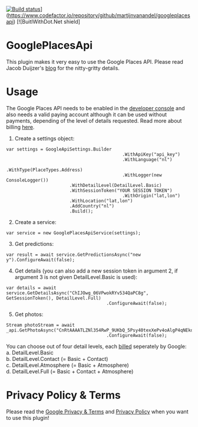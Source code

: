 [![Build status](https://ci.appveyor.com/api/projects/status/o8vur836rgftafau/branch/master?svg=true)](https://www.codefactor.io/repository/github/martijnvanandel/googleplacesapi/badge)](https://www.codefactor.io/repository/github/martijnvanandel/googleplacesapi) [![BuitlWithDot.Net shield]

# GooglePlacesApi

This plugin makes it very easy to use the Google Places API. Please read Jacob Duijzer's [blog](https://blog.duijzer.com/posts/google-places-api/) for the nitty-gritty details.

# Usage

The Google Places API needs to be enabled in the [developer console](https://console.cloud.google.com/) and also needs a valid paying account although it can be used without payments, depending of the level of details requested. Read more about billing [here](https://developers.google.com/places/web-service/usage-and-billing). 


1. Create a settings object:

```
var settings = GoogleApiSettings.Builder
                                            .WithApiKey("api_key")
                                            .WithLanguage("nl")
                                            .WithType(PlaceTypes.Address)
                                            .WithLogger(new ConsoleLogger())
					    .WithDetailLevel(DetailLevel.Basic)
					    .WithSessionToken("YOUR SESSION TOKEN")
                                            .WithOrigin("lat,lon")
					    .WithLocation("lat,lon")
					    .AddCountry("nl")
					    .Build();
```

2. Create a service:

```
var service = new GooglePlacesApiService(settings);
```

3. Get predictions:

```
var result = await service.GetPredictionsAsync("new y").ConfigureAwait(false);
```

4. Get details (you can also add a new session token in argument 2, if argument 3 is not given DetailLevel.Basic is used):

```
var details = await service.GetDetailsAsync("ChIJOwg_06VPwokRYv534QaPC8g", GetSessionToken(), DetailLevel.Full)
                                      .ConfigureAwait(false);
```
5. Get photos:

```
Stream photoStream = await _api.GetPhotoAsync("CnRtAAAATLZNl354RwP_9UKbQ_5Psy40texXePv4oAlgP4qNEkdIrkyse7rPXYGd9D_Uj1rVsQdWT4oRz4QrYAJNpFX7rzqqMlZw2h2E2y5IKMUZ7ouD_SlcHxYq1yL4KbKUv3qtWgTK0A6QbGh87GB3sscrHRIQiG2RrmU_jF4tENr9wGS_YxoUSSDrYjWmrNfeEHSGSc3FyhNLlBU")
									  .ConfigureAwait(false);
```
You can choose out of four detail levels, each [billed](https://developers.google.com/places/web-service/usage-and-billing) seperately by Google:  
a. DetailLevel.Basic  
b. DetailLevel.Contact (= Basic + Contact)  
c. DetailLevel.Atmosphere (= Basic + Atmosphere)  
d. DetailLevel.Full (= Basic + Contact + Atmosphere)  

# Privacy Policy & Terms

Please read the [Google Privacy & Terms](https://policies.google.com/terms?hl=en) and [Privacy Policy](https://policies.google.com/privacy) when you want to use this plugin!
